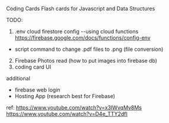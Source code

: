 Coding Cards Flash cards for Javascript and Data Structures

TODO:

1. .env cloud firestore config --using cloud functions
https://firebase.google.com/docs/functions/config-env

- script command to change .pdf files to .png (file conversion)
2. Firebase Photos read (how to put images into firebase db)
3. coding card UI

additional 
- firebase web login
- Hosting App (research best for Firebase)


ref:
https://www.youtube.com/watch?v=x3IWvqMv8Ms
https://www.youtube.com/watch?v=D4e_TTY2dfI
